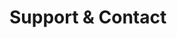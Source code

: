 <!-- Space: TerraformGithubIam -->
<!-- Parent: Project -->
<!-- Title: Support and Contact -->

# Support & Contact
